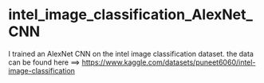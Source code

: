 # intel_image_classification_AlexNet_CNN
I trained an AlexNet CNN on the intel image classification dataset.
the data can be found here ==> https://www.kaggle.com/datasets/puneet6060/intel-image-classification
